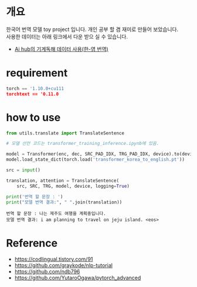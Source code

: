 # 개요

한국어 번역 모델 toy project 입니다. 개인 공부 할 겸 재미로 만들어 보았습니다.  
사용한 데이터는 아래 링크에서 다운 받으 실 수 있습니다.

- [Ai hub의 기계독해 데이터 사용(한-영 번역)](https://aihub.or.kr/aidata/86)


# requirement
```python
torch == '1.10.0+cu111
torchtext == '0.11.0
```

# how to use
```python
from utils.translate import TranslateSentence

# 모델 선언 코드는 transformer_training_inference.ipynb에 있음.

model = Transformer(enc, dec, SRC_PAD_IDX, TRG_PAD_IDX, device).to(device)
model.load_state_dict(torch.load('transformer_korea_to_english.pt'))

src = input()

translation, attention = TranslateSentence(
    src, SRC, TRG, model, device, logging=True)

print('번역 할 문장 : ')
print("모델 번역 결과:", " ".join(translation))
```
```
번역 할 문장 : 나는 제주도 여행을 계획중입니다.
모델 번역 결과: i am planning to travel on jeju island. <eos>
```

# Reference
  - https://codlingual.tistory.com/91
  - https://github.com/graykode/nlp-tutorial
  - https://github.com/ndb796
  - https://github.com/YutaroOgawa/pytorch_advanced
